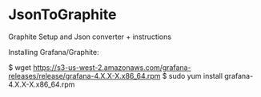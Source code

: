 # JsonToGraphite
Graphite Setup and Json converter + instructions

Installing Grafana/Graphite:

$ wget https://s3-us-west-2.amazonaws.com/grafana-releases/release/grafana-4.X.X-X.x86_64.rpm
$ sudo yum install grafana-4.X.X-X.x86_64.rpm 
